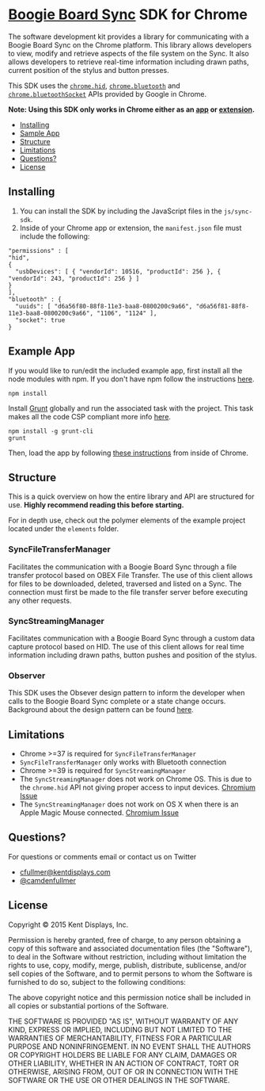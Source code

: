 # [Boogie Board Sync](http://www.myboogieboard.com/products/boogie-board-sync-9.html) SDK for Chrome

The software development kit provides a library for communicating with a Boogie Board Sync on the Chrome platform. This library allows developers to view, modify and retrieve aspects of the file system on the Sync. It also allows developers to retrieve real-time information including drawn paths, current position of the stylus and button presses.

This SDK uses the [```chrome.hid```](https://developer.chrome.com/apps/hid), [```chrome.bluetooth```](https://developer.chrome.com/apps/bluetooth) and [```chrome.bluetoothSocket```](https://developer.chrome.com/apps/bluetoothSocket) APIs provided by Google in Chrome.

__Note: Using this SDK only works in Chrome either as an [app](https://developer.chrome.com/apps/about_apps) or [extension](https://developer.chrome.com/extensions/index).__

- [Installing](#installing)
- [Sample App](#example-app)
- [Structure](#structure)
- [Limitations](#limitations)
- [Questions?](#questions)
- [License](#license)

## Installing

1. You can install the SDK by including the JavaScript files in the ```js/sync-sdk```.
2. Inside of your Chrome app or extension, the ```manifest.json``` file must include the following:

  ```
  "permissions" : [
  "hid",
  {
    "usbDevices": [ { "vendorId": 10516, "productId": 256 }, { "vendorId": 243, "productId": 256 } ]
  }
  ],
  "bluetooth" : {
    "uuids": [ "d6a56f80-88f8-11e3-baa8-0800200c9a66", "d6a56f81-88f8-11e3-baa8-0800200c9a66", "1106", "1124" ],
    "socket": true
  }
  ```

## Example App

If you would like to run/edit the included example app, first install all the node modules with npm. If you don't have npm follow the instructions [here](http://blog.npmjs.org/post/85484771375/how-to-install-npm).

```
npm install
```

Install [Grunt](http://gruntjs.com/) globally and run the associated task with the project. This task makes all the code CSP compliant more info [here](https://developer.chrome.com/extensions/contentSecurityPolicy).

```
npm install -g grunt-cli
grunt
```

Then, load the app by following [these instructions](https://developer.chrome.com/apps/first_app#load) from inside of Chrome.

## Structure

This is a quick overview on how the entire library and API are structured for use. __Highly recommend reading this before starting.__

For in depth use, check out the polymer elements of the example project located under the ```elements``` folder.

### SyncFileTransferManager

Facilitates the communication with a Boogie Board Sync through a file transfer protocol based on OBEX File Transfer. The use of this client allows for files to be downloaded, deleted, traversed and listed on a Sync. The connection must first be made to the file transfer server before executing any other requests.

### SyncStreamingManager

Facilitates communication with a Boogie Board Sync through a custom data capture protocol based on HID. The use of this client allows for real time information including drawn paths, button pushes and position of the stylus.

### Observer

This SDK uses the Obsever design pattern to inform the developer when calls to the Boogie Board Sync complete or a state change occurs.  Background about the design pattern can be found [here](https://carldanley.com/js-observer-pattern/).

## Limitations

- Chrome >=37 is required for ```SyncFileTransferManager```
- ```SyncFileTransferManager``` only works with Bluetooth connection
- Chrome >=39 is required for ```SyncStreamingManager```
- The ```SyncStreamingManager``` does not work on Chrome OS. This is due to the ```chrome.hid``` API not giving proper access to input devices. [Chromium Issue](https://code.google.com/p/chromium/issues/detail?id=443602)
- The ```SyncStreamingManager``` does not work on OS X when there is an Apple Magic Mouse connected. [Chromium Issue](https://code.google.com/p/chromium/issues/detail?id=452172)

## Questions?

For questions or comments email or contact us on Twitter

- [cfullmer@kentdisplays.com](mailto:cfullmer@kentdisplays.com)
- [@camdenfullmer](http://twitter.com/camdenfullmer)

## License

Copyright © 2015 Kent Displays, Inc.

Permission is hereby granted, free of charge, to any person obtaining a copy
of this software and associated documentation files (the "Software"), to deal
in the Software without restriction, including without limitation the rights
to use, copy, modify, merge, publish, distribute, sublicense, and/or sell
copies of the Software, and to permit persons to whom the Software is
furnished to do so, subject to the following conditions:

The above copyright notice and this permission notice shall be included in
all copies or substantial portions of the Software.

THE SOFTWARE IS PROVIDED "AS IS", WITHOUT WARRANTY OF ANY KIND, EXPRESS OR
IMPLIED, INCLUDING BUT NOT LIMITED TO THE WARRANTIES OF MERCHANTABILITY,
FITNESS FOR A PARTICULAR PURPOSE AND NONINFRINGEMENT. IN NO EVENT SHALL THE
AUTHORS OR COPYRIGHT HOLDERS BE LIABLE FOR ANY CLAIM, DAMAGES OR OTHER
LIABILITY, WHETHER IN AN ACTION OF CONTRACT, TORT OR OTHERWISE, ARISING FROM,
OUT OF OR IN CONNECTION WITH THE SOFTWARE OR THE USE OR OTHER DEALINGS IN
THE SOFTWARE.
